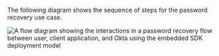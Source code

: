 The following diagram shows the sequence of steps for the password recovery use case.

<div class="three-quarter">

![A flow diagram showing the interactions in a password recovery flow between user, client application, and Okta using the embedded SDK deployment model](/img/oie-embedded-sdk/oie-embedded-nodejs-pwd-recovery-flow-diagram.png)

<!--
   Source image: https://www.figma.com/file/YH5Zhzp66kGCglrXQUag2E/%F0%9F%93%8A-Updated-Diagrams-for-Dev-Docs?type=design&node-id=2361%3A1870&mode=design&t=UuDzkVtQkDGTVhdx-1  oie-embedded-nodejs-pwd-recovery-flow-diagram
-->

</div>
